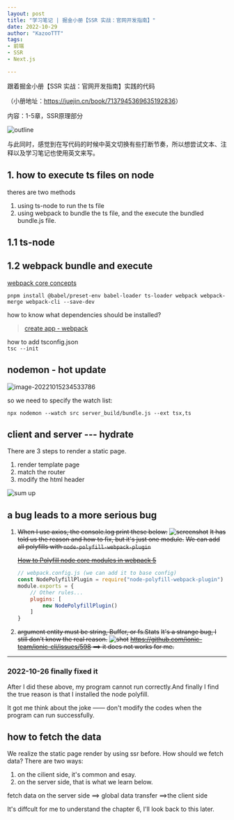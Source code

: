 ```yaml
---
layout: post
title: "学习笔记 | 掘金小册【SSR 实战：官网开发指南】"
date: 2022-10-29
author: "KazooTTT"
tags:
- 前端
- SSR
- Next.js

---
```



跟着掘金小册【SSR 实战：官网开发指南】实践的代码

（小册地址：<https://juejin.cn/book/7137945369635192836>）

内容：1-5章，SSR原理部分

![outline](https://kazoottt-1256684243.cos.ap-chengdu.myqcloud.com/2022-10-29-064651.png)

与此同时，感觉到在写代码的时候中英文切换有些打断节奏，所以想尝试文本、注释以及学习笔记也使用英文来写。

## 1. how to execute ts files on node

theres are two methods

1. using ts-node to run the ts file
2. using webpack to bundle the ts file, and the execute the bundled bundle.js file.

## 1.1 ts-node

## 1.2 webpack bundle and execute

[webpack core concepts](https://webpack.js.org/concepts/)

`pnpm install @babel/preset-env babel-loader ts-loader webpack webpack-merge webpack-cli --save-dev`

how to know what dependencies should be installed?
> [create app - webpack](https://createapp.dev/webpack)

how to add tsconfig.json  
`tsc --init`

## nodemon - hot update

![image-20221015234533786](https://kazoottt-1256684243.cos.ap-chengdu.myqcloud.com/2022-10-15-154534.png)

so we need to specify the watch list:

`npx nodemon --watch src server_build/bundle.js --ext tsx,ts`

## client and server --- hydrate

There are 3 steps to render a static page.

1. render template page
2. match the router
3. modify the html header

![sum up](https://kazoottt-1256684243.cos.ap-chengdu.myqcloud.com/2022-10-24-110504.jpg)

## a bug leads to a more serious bug

1. ~~When I use axios, the console.log print these below:~~
    ~~![screenshot](https://kazoottt-1256684243.cos.ap-chengdu.myqcloud.com/2022-10-24-135950.png)~~
    ~~It has told us the reason and how to fix, but it's just one module.~~
    ~~We can add all polyfills with `node-polyfill-webpack-plugin`~~

    ~~[How to Polyfill node core modules in webpack 5]("https://stackoverflow.com/questions/64557638/how-to-polyfill-node-core-modules-in-webpack-5")~~

    ``` javascript
    // webpack.config.js (we can add it to base config)
    const NodePolyfillPlugin = require("node-polyfill-webpack-plugin")
    module.exports = {
        // Other rules...
        plugins: [
            new NodePolyfillPlugin()
        ]
    }
    ```

2. ~~argument entity must be string, Buffer, or fs.Stats~~
   ~~It's a strange bug, I still don't know the real reason.~~
    ~~![shot](https://kazoottt-1256684243.cos.ap-chengdu.myqcloud.com/2022-10-25-131207.jpg)~~
    ~~<https://github.com/ionic-team/ionic-cli/issues/598> ==> it does not works for me.~~

---

### 2022-10-26 finally fixed it

After I did these above, my program cannot run correctly.And finally I find the true reason is that I installed the node polyfill.

It got me think about the joke —— don't modify the codes when the program can run successfully.

## how to fetch the data

We realize the static page render by using ssr before. How should we fetch data? There are two ways:

1. on the cilient side, it's common and esay.
2. on the server side, that is what we learn below.

fetch data on the server side  ==> global data transfer ==>the client side

It's diffcult for me to understand the chapter 6, I'll look back to this later.

